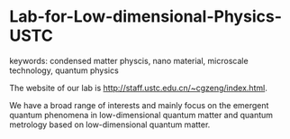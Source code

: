 # Lab-for-Low-dimensional-Physics-USTC

keywords: condensed matter physcis, nano material, microscale technology, quantum physics

The website of our lab is http://staff.ustc.edu.cn/~cgzeng/index.html.

We have a broad range of interests and mainly focus on the emergent quantum phenomena in low-dimensional quantum matter and quantum metrology based on low-dimensional quantum matter.
